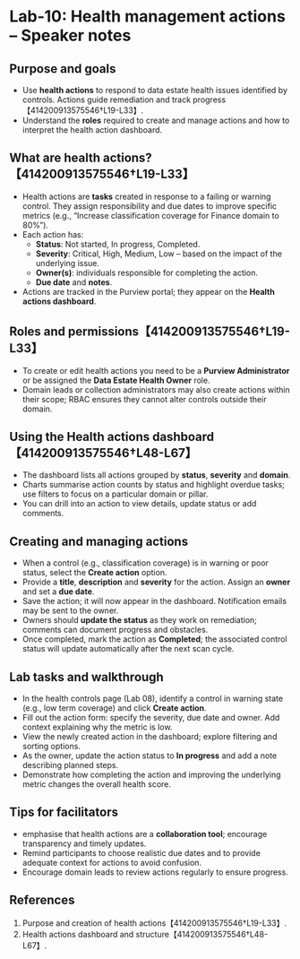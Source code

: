 # Lab‑10: Health management actions – Speaker notes

## Purpose and goals

- Use **health actions** to respond to data estate health issues identified by controls.  Actions guide remediation and track progress【414200913575546†L19-L33】.
- Understand the **roles** required to create and manage actions and how to interpret the health action dashboard.

## What are health actions?【414200913575546†L19-L33】

- Health actions are **tasks** created in response to a failing or warning control.  They assign responsibility and due dates to improve specific metrics (e.g., “Increase classification coverage for Finance domain to 80%”).
- Each action has:
  - **Status**: Not started, In progress, Completed.
  - **Severity**: Critical, High, Medium, Low – based on the impact of the underlying issue.
  - **Owner(s)**: individuals responsible for completing the action.
  - **Due date** and **notes**.
- Actions are tracked in the Purview portal; they appear on the **Health actions dashboard**.

## Roles and permissions【414200913575546†L19-L33】

- To create or edit health actions you need to be a **Purview Administrator** or be assigned the **Data Estate Health Owner** role.
- Domain leads or collection administrators may also create actions within their scope; RBAC ensures they cannot alter controls outside their domain.

## Using the Health actions dashboard【414200913575546†L48-L67】

- The dashboard lists all actions grouped by **status**, **severity** and **domain**.
- Charts summarise action counts by status and highlight overdue tasks; use filters to focus on a particular domain or pillar.
- You can drill into an action to view details, update status or add comments.

## Creating and managing actions

- When a control (e.g., classification coverage) is in warning or poor status, select the **Create action** option.
- Provide a **title**, **description** and **severity** for the action.  Assign an **owner** and set a **due date**.
- Save the action; it will now appear in the dashboard.  Notification emails may be sent to the owner.
- Owners should **update the status** as they work on remediation; comments can document progress and obstacles.
- Once completed, mark the action as **Completed**; the associated control status will update automatically after the next scan cycle.

## Lab tasks and walkthrough

- In the health controls page (Lab 08), identify a control in warning state (e.g., low term coverage) and click **Create action**.
- Fill out the action form: specify the severity, due date and owner.  Add context explaining why the metric is low.
- View the newly created action in the dashboard; explore filtering and sorting options.
- As the owner, update the action status to **In progress** and add a note describing planned steps.
- Demonstrate how completing the action and improving the underlying metric changes the overall health score.

## Tips for facilitators

- emphasise that health actions are a **collaboration tool**; encourage transparency and timely updates.
- Remind participants to choose realistic due dates and to provide adequate context for actions to avoid confusion.
- Encourage domain leads to review actions regularly to ensure progress.

## References

1. Purpose and creation of health actions【414200913575546†L19-L33】.
2. Health actions dashboard and structure【414200913575546†L48-L67】.
